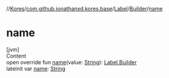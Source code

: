 //[Kores](../../../index.md)/[com.github.jonathanxd.kores.base](../../index.md)/[Label](../index.md)/[Builder](index.md)/[name](name.md)



# name  
[jvm]  
Content  
open override fun [name](name.md)(value: [String](https://kotlinlang.org/api/latest/jvm/stdlib/kotlin/-string/index.html)): [Label.Builder](index.md)  
lateinit var [name](name.md): [String](https://kotlinlang.org/api/latest/jvm/stdlib/kotlin/-string/index.html)  



